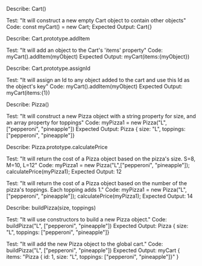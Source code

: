 Describe: Cart()

Test: "It will construct a new empty Cart object to contain other objects"
Code: const myCart() = new Cart;
Expected Output: Cart{}


Describe: Cart.prototype.addItem

Test: "It will add an object to the Cart's 'items' property"
Code: myCart().addItem(myObject)
Expected Output: myCart(items:{myObject})


Describe: Cart.prototype.assignId

Test: "It will assign an Id to any object added to the cart and use this Id as the object's key"
Code: myCart().addItem(myObject)
Expected Output: myCart(items:{1})


Describe: Pizza()

Test: "It will construct a new Pizza object with a string property for size, and an array property for toppings"
Code: myPizza1 = new Pizza("L",["pepperoni", "pineapple"])
Expected Output: Pizza { size: "L", toppings: ["pepperoni", "pineapple"]}


Describe: Pizza.prototype.calculatePrice

Test: "It will return the cost of a Pizza object based on the pizza's size. S=8, M=10, L=12"
Code: 
myPizza1 = new Pizza("L",["pepperoni", "pineapple"]);
calculatePrice(myPizza1);
Expected Output: 12

Test: "It will return the cost of a Pizza object based on the number of the pizza's toppings. Each topping adds 1."
Code: myPizza1 = new Pizza("L",["pepperoni", "pineapple"]);
calculatePrice(myPizza1);
Expected Output: 14


Describe: buildPizza(size, toppings)

Test: "It will use constructors to build a new Pizza object."
Code: buildPizza("L", ["pepperoni", "pineapple"])
Expected Output: Pizza { size: "L", toppings: ["pepperoni", "pineapple"]}

Test: "It will add the new Pizza object to the global cart."
Code: buildPizza("L", ["pepperoni", "pineapple"])
Expected Output: myCart { items: "Pizza { id: 1, size: "L", toppings: ["pepperoni", "pineapple"]}" }